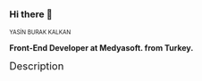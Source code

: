 ### Hi there 👋

<p><sub style="font-size: 10px;">YASİN BURAK KALKAN</sub></p>
<p><strong>Front-End Developer at Medyasoft. from Turkey.</strong></p>
<p><font size="+1">Description</font></p>
